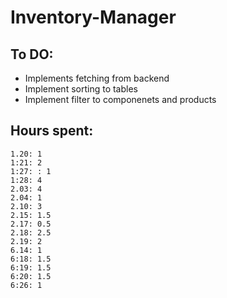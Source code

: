 # Inventory-Manager

## To DO:

- Implements fetching from backend
- Implement sorting to tables
- Implement filter to componenets and products

## Hours spent:

    1.20: 1
    1:21: 2
    1:27: : 1
    1:28: 4
    2.03: 4
    2.04: 1
    2.10: 3
    2.15: 1.5
    2.17: 0.5
    2.18: 2.5
    2.19: 2
    6.14: 1
    6:18: 1.5
    6:19: 1.5
    6:20: 1.5
    6:26: 1
